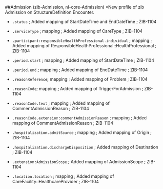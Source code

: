 ##Admission (zib-Admission, nl-core-Admission)
*New profile of zib Admission on StructureDefinition Encounter.
* `.status` ; Added mapping of StartDateTime and EndDateTime ; ZIB-1104
* `.serviceType` ; mapping ; Added mapping of CareType ; ZIB-1104
* `.participant:responsibleHealthProfessional.individual` ; mapping ; Added mapping of ResponsibleHealthProfessional::HealthProfessional ; ZIB-1104
* `.period.start` ; mapping ; Added mapping of StartDateTime ; ZIB-1104
* `.period.end` ; mapping ; Added mapping of EndDateTime ; ZIB-1104
* `.reasonReference`; mapping ; Added mapping of Problem ; ZIB-1104
* `.reasonCode`; mapping ; Added mapping of TriggerForAdmission ; ZIB-1104

* `.reasonCode.text` ; mapping ; Added mapping of CommentAdmissionReason ; ZIB-1104
* `.reasonCode.extension:commentAdmissionReason` ; mapping ; Added mapping of CommentAdmissionReason ; ZIB-1104

* `.hospitalization.admitSource` ; mapping ; Added mapping of Origin ; ZIB-1104
* `.hospitalization.dischargeDisposition` ; Added mapping of Destination ; ZIB-1104
* `.extension:AdmissionScope` ; Added mapping of AdmissionScope ; ZIB-1104
* `.location.location` ; mapping ; Added mapping of CareFacility::HealthcareProvider ; ZIB-1104

